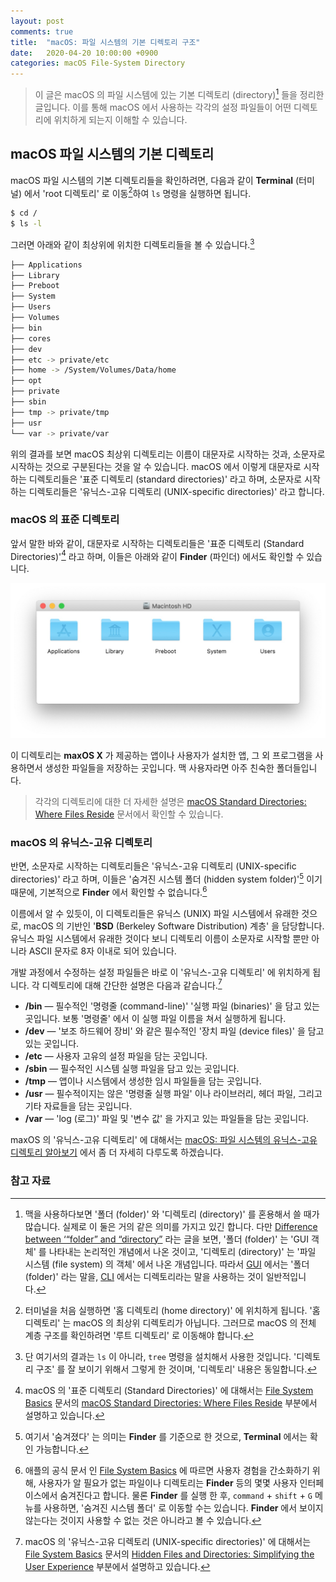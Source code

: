 ```yaml
---
layout: post
comments: true
title:  "macOS: 파일 시스템의 기본 디렉토리 구조"
date:   2020-04-20 10:00:00 +0900
categories: macOS File-System Directory
---
```


> 이 글은 macOS 의 파일 시스템에 있는 기본 디렉토리 (directory)[^directory-and-folder] 들을 정리한 글입니다. 이를 통해 macOS 에서 사용하는 각각의 설정 파일들이 어떤 디렉토리에 위치하게 되는지 이해할 수 있습니다.

## macOS 파일 시스템의 기본 디렉토리

macOS 파일 시스템의 기본 디렉토리들을 확인하려면, 다음과 같이 **Terminal** (터미널) 에서 'root 디렉토리' 로 이동[^move-to-root-directory]하여 `ls` 명령을 실행하면 됩니다.

```sh
$ cd /
$ ls -l
```

그러면 아래와 같이 최상위에 위치한 디렉토리들을 볼 수 있습니다.[^tree]

```sh
├── Applications
├── Library
├── Preboot
├── System
├── Users
├── Volumes
├── bin
├── cores
├── dev
├── etc -> private/etc
├── home -> /System/Volumes/Data/home
├── opt
├── private
├── sbin
├── tmp -> private/tmp
├── usr
└── var -> private/var
```

위의 결과를 보면 macOS 최상위 디렉토리는 이름이 대문자로 시작하는 것과, 소문자로 시작하는 것으로 구분된다는 것을 알 수 있습니다. macOS 에서 이렇게 대문자로 시작하는 디렉토리들은 '표준 디렉토리 (standard directories)' 라고 하며, 소문자로 시작하는 디렉토리들은 '유닉스-고유 디렉토리 (UNIX-specific directories)' 라고 합니다.

### macOS 의 표준 디렉토리

앞서 말한 바와 같이, 대문자로 시작하는 디렉토리들은 '표준 디렉토리 (Standard Directories)'[^standard-directories] 라고 하며, 이들은 아래와 같이 **Finder** (파인더) 에서도 확인할 수 있습니다.

![macOS standard directories](/assets/macOS/File-System/standard-directories.jpg)

이 디렉토리는 **maxOS X** 가 제공하는 앱이나 사용자가 설치한 앱, 그 외 프로그램을 사용하면서 생성한 파일들을 저장하는 곳입니다. 맥 사용자라면 아주 친숙한 폴더들입니다.

> 각각의 디렉토리에 대한 더 자세한 설명은 [macOS Standard Directories: Where Files Reside](https://developer.apple.com/library/archive/documentation/FileManagement/Conceptual/FileSystemProgrammingGuide/FileSystemOverview/FileSystemOverview.html#//apple_ref/doc/uid/TP40010672-CH2-SW6) 문서에서 확인할 수 있습니다.

### macOS 의 유닉스-고유 디렉토리

반면, 소문자로 시작하는 디렉토리들은 '유닉스-고유 디렉토리 (UNIX-specific directories)' 라고 하며, 이들은 '숨겨진 시스템 폴더 (hidden system folder)'[^hidden-folder] 이기 때문에, 기본적으로 **Finder** 에서 확인할 수 없습니다.[^finder]

이름에서 알 수 있듯이, 이 디렉토리들은 유닉스 (UNIX) 파일 시스템에서 유래한 것으로, macOS 의 기반인 '**BSD** (Berkeley Software Distribution) 계층' 을 담당합니다. 유닉스 파일 시스템에서 유래한 것이다 보니 디렉토리 이름이 소문자로 시작할 뿐만 아니라 ASCII 문자로 8자 이내로 되어 있습니다.

개발 과정에서 수정하는 설정 파일들은 바로 이 '유닉스-고유 디렉토리' 에 위치하게 됩니다. 각 디렉토리에 대해 간단한 설명은 다음과 같습니다.[^UNIX-specific-directories]

* **/bin** — 필수적인 '명령줄 (command-line)' '실행 파일 (binaries)' 을 담고 있는 곳입니다. 보통 '명령줄' 에서 이 실행 파일 이름을 쳐서 실행하게 됩니다.
* **/dev** — '보조 하드웨어 장비' 와 같은 필수적인 '장치 파일 (device files)' 을 담고 있는 곳입니다.
* **/etc** — 사용자 고유의 설정 파일을 담는 곳입니다.
* **/sbin** — 필수적인 시스템 실행 파일을 담고 있는 곳입니다.
* **/tmp** — 앱이나 시스템에서 생성한 임시 파일들을 담는 곳입니다.
* **/usr** — 필수적이지는 않은 '명령줄 실행 파일' 이나 라이브러리, 헤더 파일, 그리고 기타 자료들을 담는 곳입니다.
* **/var** — 'log (로그)' 파일 및 '변수 값' 을 가지고 있는 파일들을 담는 곳입니다.

maxOS 의 '유닉스-고유 디렉토리' 에 대해서는 [macOS: 파일 시스템의 유닉스-고유 디렉토리 알아보기](http://xho95.github.io/macos/file-system/unix-specific/directory/2020/04/28/macOS-UNIX-specific-Directories.html) 에서 좀 더 자세히 다루도록 하겠습니다.

### 참고 자료

[^directory-and-folder]: 맥을 사용하다보면 '폴더 (folder)' 와 '디렉토리 (directory)' 를 혼용해서 쓸 때가 많습니다. 실제로 이 둘은 거의 같은 의미를 가지고 있긴 합니다. 다만 [Difference between ‘“folder” and “directory”](https://english.stackexchange.com/questions/113606/difference-between-folder-and-directory) 라는 글을 보면, '폴더 (folder)' 는 'GUI 객체' 를 나타내는 논리적인 개념에서 나온 것이고, '디렉토리 (directory)' 는 '파일 시스템 (file system) 의 객체' 에서 나온 개념입니다. 따라서 [GUI](https://en.wikipedia.org/wiki/Graphical_user_interface) 에서는 '폴더 (folder)' 라는 말을, [CLI](https://en.wikipedia.org/wiki/Command-line_interface) 에서는 디렉토리라는 말을 사용하는 것이 일반적입니다.  

[^move-to-root-directory]: 터미널을 처음 실행하면 '홈 디렉토리 (home directory)' 에 위치하게 됩니다. '홈 디렉토리' 는 macOS 의 최상위 디렉토리가 아닙니다. 그러므로 macOS 의 전체 계층 구조를 확인하려면 '루트 디렉토리' 로 이동해야 합니다.

[^tree]: 단 여기서의 결과는 `ls` 이 아니라, `tree` 명령을 설치해서 사용한 것입니다. '디렉토리 구조' 를 잘 보이기 위해서 그렇게 한 것이며, '디렉토리' 내용은 동일합니다.

[^standard-directories]: macOS 의 '표준 디렉토리 (Standard Directories)' 에 대해서는 [File System Basics](https://developer.apple.com/library/archive/documentation/FileManagement/Conceptual/FileSystemProgrammingGuide/FileSystemOverview/FileSystemOverview.html#//apple_ref/doc/uid/TP40010672-CH2-SW2) 문서의 [macOS Standard Directories: Where Files Reside](https://developer.apple.com/library/archive/documentation/FileManagement/Conceptual/FileSystemProgrammingGuide/FileSystemOverview/FileSystemOverview.html#//apple_ref/doc/uid/TP40010672-CH2-SW6) 부분에서 설명하고 있습니다.

[^hidden-folder]: 여기서 '숨겨졌다' 는 의미는 **Finder** 를 기준으로 한 것으로, **Terminal** 에서는 확인 가능합니다.

[^finder]: 애플의 공식 문서 인 [File System Basics](https://developer.apple.com/library/archive/documentation/FileManagement/Conceptual/FileSystemProgrammingGuide/FileSystemOverview/FileSystemOverview.html#//apple_ref/doc/uid/TP40010672-CH2-SW2) 에 따르면 사용자 경험을 간소화하기 위해, 사용자가 알 필요가 없는 파일이나 디렉토리는 **Finder** 등의 몇몇 사용자 인터페이스에서 숨겨진다고 합니다. 물론 **Finder** 를 실행 한 후, `command` + `shift` + `G` 메뉴를 사용하면, '숨겨진 시스템 폴더' 로 이동할 수는 있습니다. **Finder** 에서 보이지 않는다는 것이지 사용할 수 없는 것은 아니라고 볼 수 있습니다.

[^UNIX-specific-directories]: macOS 의 '유닉스-고유 디렉토리 (UNIX-specific directories)' 에 대해서는 [File System Basics](https://developer.apple.com/library/archive/documentation/FileManagement/Conceptual/FileSystemProgrammingGuide/FileSystemOverview/FileSystemOverview.html#//apple_ref/doc/uid/TP40010672-CH2-SW2) 문서의 [Hidden Files and Directories: Simplifying the User Experience](https://developer.apple.com/library/archive/documentation/FileManagement/Conceptual/FileSystemProgrammingGuide/FileSystemOverview/FileSystemOverview.html#//apple_ref/doc/uid/TP40010672-CH2-SW7) 부분에서 설명하고 있습니다.

